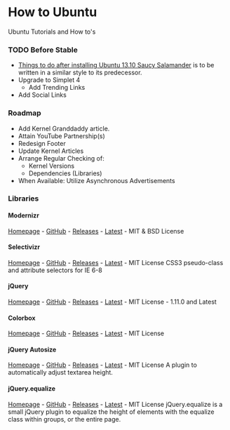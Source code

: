 How to Ubuntu
===============

Ubuntu Tutorials and How to's

### TODO Before Stable
- [Things to do after installing Ubuntu 13.10 Saucy  Salamander](http://b.howtoubuntu.org/things-to-do-after-installing-ubuntu-13-10-saucy-salamander) is to be written in a similar style to its predecessor.
- Upgrade to Simplet 4
	- Add Trending Links
- Add Social Links

### Roadmap
- Add Kernel Granddaddy article.
- Attain YouTube Partnership(s)
- Redesign Footer
- Update Kernel Articles
- Arrange Regular Checking of:
	- Kernel Versions
	- Dependencies (Libraries)
- When Available: Utilize Asynchronous Advertisements

### Libraries

#### Modernizr
[Homepage](http://modernizr.com/) - [GitHub](https://github.com/Modernizr/Modernizr) - [Releases](https://github.com/Modernizr/Modernizr/releases) - [Latest](http://cdn.jsdelivr.net/modernizr/latest/modernizr.min.js) - MIT & BSD License

#### Selectivizr
[Homepage](http://selectivizr.com) - [GitHub](http://github.com/keithclark/selectivizr) - [Releases](http://github.com/keithclark/selectivizr/releases) - [Latest](http://cdn.jsdelivr.net/selectivizr/latest/selectivizr.min.js) - MIT License
CSS3 pseudo-class and attribute selectors for IE 6-8

#### jQuery
[Homepage](http://jquery.com/) - [GitHub](https://github.com/jquery/jquery) - [Releases](https://github.com/jquery/jquery/releases) - [Latest](http://cdn.jsdelivr.net/jquery/latest/jquery.min.js) - MIT License - 1.11.0 and Latest

#### Colorbox
[Homepage](http://www.jacklmoore.com/colorbox/) - [GitHub](https://github.com/jackmoore/colorbox) - [Releases](https://github.com/jackmoore/colorbox/releases) - [Latest](http://cdn.jsdelivr.net/colorbox/latest/jquery.colorbox-min.js) - MIT License

#### jQuery Autosize
[Homepage](http://www.jacklmoore.com/autosize/) - [GitHub](https://github.com/jackmoore/autosize) - [Releases](https://github.com/jackmoore/autosize/releases) - [Latest](http://cdn.jsdelivr.net/jquery.autosize/latest/jquery.autosize.min.js) - MIT License
A plugin to automatically adjust textarea height.

#### jQuery.equalize
[Homepage](http://labs.eustasy.org/jquery.equalize) - [GitHub](https://github.com/eustasy/jquery.equalize) - [Releases](https://github.com/eustasy/jquery.equalize/releases) - [Latest](http://cdn.jsdelivr.net/jquery.equalize/latest/jquery.equalize.min.js) - MIT License
jQuery.equalize is a small jQuery plugin to equalize the height of elements with the equalize class within groups, or the entire page.
